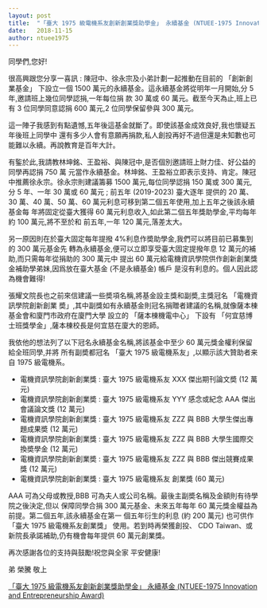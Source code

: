 ```yaml
---
layout: post
title:  "「臺大 1975 級電機系友創新創業獎助學金」 永續基金 (NTUEE-1975 Innovation and Entrepreneurship Award)"
date:   2018-11-15
author: ntuee1975
---
```

同學們,您好!


很高興跟您分享一喜訊 : 陳冠中、徐永宗及小弟計劃一起推動在目前的 「創新創業基金」 下設立一個
1500 萬元的永續基金。這永續基金將從明年一月開始,分 5 年,邀請班上幾位同學認捐,一年每位捐
款 30 萬或 60 萬元。截至今天為止,班上已有 3 位同學同意認捐 600 萬元,2 位同學保留參與 300 萬元。

這一陣子我感到有點遺憾,五年後這基金就斷了。即使該基金成效良好,我也懷疑五年後班上同學中
還有多少人會有意願再捐款,私人創投再好不過但還是未知數也可能難以永續。再說教育是百年大計。

有鍳於此,我請教林坤銘、王盈裕、與陳冠中,是否個別邀請班上財力佳、好公益的同學再認捐 750 萬
元當作永續基金。林坤銘、王盈裕立即表示支持、肯定。陳冠中推薦徐永宗。徐永宗則建議籌募 1500
萬元,每位同學認捐 150 萬或 300 萬元,分 5 年、一年 30 萬或 60 萬元 ; 前五年 (2019-2023) 臺大逐年
提供的 20 萬、30 萬、40 萬、50 萬、60 萬元利息可移到第二個五年使用,加上五年之後該永續基金每
年將固定從臺大獲得 60 萬元利息收入,如此第二個五年獎助學金,平均每年約 100 萬元,將不至於和
前五年,一年 120 萬元,落差太大。

另一原因則在於臺大固定每年提撥 4%利息作奬助學金,我們可以將目前已募集到的 300 萬元基金先
轉為永續基金,便可以立即享受臺大固定提撥年息 12 萬元的補助,而只需每年從捐助的 300 萬元中
提出 60 萬元給電機資訊學院供作創新創業獎金補助學弟妹,因爲放在臺大基金 (不是永續基金) 帳戶
是沒有利息的。個人因此認為機會難得!

張耀文院長也之前來信建議一些奬項名稱,將基金設主獎和副奬,主獎冠名 「電機資訊學院創新創業
奬」,其中副獎如有永續基金則冠名捐贈者建議的名稱,就像薩本棟基金會和廈門市政府在廈門大學
設立的 「薩本棟機電中心」 下設有 「何宜慈博士班獎學金」,薩本棟校長是何宜慈在廈大的恩師。

我依他的想法列了以下冠名永續基金名稱,將該基金中至少 60 萬元獎金權利保留給全班同學,并將
所有副奬都冠名 「臺大 1975 級電機系友」,以顯示該大贊助者来自 1975 級電機系。

- 電機資訊學院創新創業獎 : 臺大 1975 級電機系友 XXX 傑出期刊論文奬 (12 萬元)
- 電機資訊學院創新創業奬 : 臺大 1975 級電機系友 YYY 感念或紀念 AAA 傑出會議論文獎 (12 萬元)
- 電機資訊學院創新創業獎 : 臺大 1975 級電機系友 ZZZ 與 BBB 大學生傑出專題成果奬 (12 萬元)
- 電機資訊學院創新創業獎 : 臺大 1975 級電機系友 ZZZ 與 BBB 大學生國際交換奬學金 (12 萬元)
- 電機資訊學院創新創業奬 : 臺大 1975 級電機系友 ZZZ 與 BBB 傑出競賽成果獎 (12 萬元)
- 電機資訊學院創新創業獎 : 臺大 1975 級電機系友 創業獎 (60 萬元)

AAA 可為父母或教授,BBB 可為夫人或公司名稱。最後主副奬名稱及金額則有待學院之後決定,但以
保障同學合捐 300 萬元基金、未來五年每年 60 萬元獎金權益為前提。第二個五年,該永續基金在第一
個五年衍生的利息 (約 200 萬元) 也可供作 「臺大 1975 級電機系友創業獎」 使用。若到時再榮獲創投、
CDO Taiwan、或新院長承諾補助,仍有機會每年提供 60 萬元創業獎。

再次感謝各位的支持與鼓勵!祝您與全家 平安健康!

弟 榮騰 敬上

[「臺大 1975 級電機系友創新創業獎助學金」 永續基金 (NTUEE-1975 Innovation and Entrepreneurship Award)](/files/台大1975級電機系友創新創業獎助學金永續基金_11152018.pdf)
